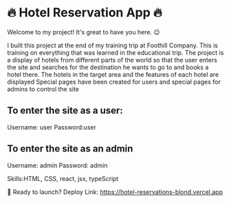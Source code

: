 # 🔥 Hotel Reservation App 🔥
Welcome to my project! It's great to have you here. 😉

I built this project at the end of my training trip at Foothill Company. This is training on everything that was learned in the educational trip. The project is a display of hotels from different parts of the world so that the user enters the site and searches for the destination he wants to go to and books a hotel there.
The hotels in the target area and the features of each hotel are displayed 
Special pages have been created for users and special pages for admins to control the site
## To enter the site as a user:
Username: user
Password:user
## To enter the site as an admin 
Username: admin
Password: admin

Skills:HTML, CSS, react, jsx, typeScript

🚀 Ready to launch? Deploy Link: https://hotel-reservations-blond.vercel.app
